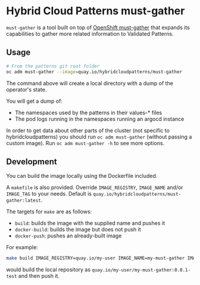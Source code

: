 # Hybrid Cloud Patterns must-gather

`must-gather` is a tool built on top of [OpenShift must-gather](https://github.com/openshift/must-gather)
that expands its capabilities to gather more related information to Validated Patterns.

## Usage

```sh
# From the patterns git root folder
oc adm must-gather --image=quay.io/hybridcloudpatterns/must-gather
```

The command above will create a local directory with a dump of the operator's state.

You will get a dump of:
- The namespaces used by the patterns in their values-* files
- The pod logs running in the namespaces running an argocd instance

In order to get data about other parts of the cluster (not specific to hybridcloudpatterns) you should
run `oc adm must-gather` (without passing a custom image). Run `oc adm must-gather -h` to see more options.

## Development

You can build the image locally using the Dockerfile included.

A `makefile` is also provided. Override `IMAGE_REGISTRY`, `IMAGE_NAME` and/or `IMAGE_TAG` to your needs. Default is
`quay.io/hybridcloudpatterns/must-gather:latest`.

The targets for `make` are as follows:
- `build`: builds the image with the supplied name and pushes it
- `docker-build`: builds the image but does not push it
- `docker-push`: pushes an already-built image

For example:
```sh
make build IMAGE_REGISTRY=quay.io/my-user IMAGE_NAME=my-must-gather IMAGE_TAG=0.0.1-test
```
would build the local repository as `quay.io/my-user/my-must-gather:0.0.1-test` and then push it.
